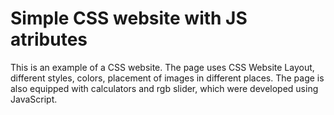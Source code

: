 # Simple CSS website with JS atributes
This is an example of a CSS website. The page uses CSS Website Layout, different styles, colors, placement of images in different places.
The page is also equipped with calculators and rgb slider, which were developed using JavaScript.
